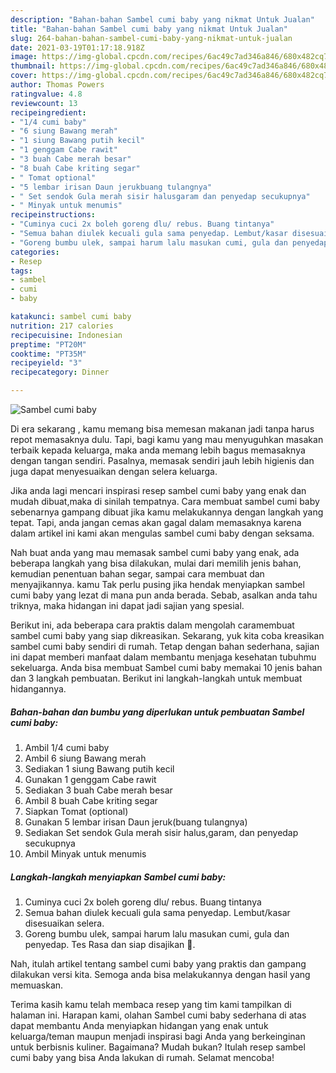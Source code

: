 ```yaml
---
description: "Bahan-bahan Sambel cumi baby yang nikmat Untuk Jualan"
title: "Bahan-bahan Sambel cumi baby yang nikmat Untuk Jualan"
slug: 264-bahan-bahan-sambel-cumi-baby-yang-nikmat-untuk-jualan
date: 2021-03-19T01:17:18.918Z
image: https://img-global.cpcdn.com/recipes/6ac49c7ad346a846/680x482cq70/sambel-cumi-baby-foto-resep-utama.jpg
thumbnail: https://img-global.cpcdn.com/recipes/6ac49c7ad346a846/680x482cq70/sambel-cumi-baby-foto-resep-utama.jpg
cover: https://img-global.cpcdn.com/recipes/6ac49c7ad346a846/680x482cq70/sambel-cumi-baby-foto-resep-utama.jpg
author: Thomas Powers
ratingvalue: 4.8
reviewcount: 13
recipeingredient:
- "1/4 cumi baby"
- "6 siung Bawang merah"
- "1 siung Bawang putih kecil"
- "1 genggam Cabe rawit"
- "3 buah Cabe merah besar"
- "8 buah Cabe kriting segar"
- " Tomat optional"
- "5 lembar irisan Daun jerukbuang tulangnya"
- " Set sendok Gula merah sisir halusgaram dan penyedap secukupnya"
- " Minyak untuk menumis"
recipeinstructions:
- "Cuminya cuci 2x boleh goreng dlu/ rebus. Buang tintanya"
- "Semua bahan diulek kecuali gula sama penyedap. Lembut/kasar disesuaikan selera."
- "Goreng bumbu ulek, sampai harum lalu masukan cumi, gula dan penyedap. Tes Rasa dan siap disajikan 🤗."
categories:
- Resep
tags:
- sambel
- cumi
- baby

katakunci: sambel cumi baby 
nutrition: 217 calories
recipecuisine: Indonesian
preptime: "PT20M"
cooktime: "PT35M"
recipeyield: "3"
recipecategory: Dinner

---
```



![Sambel cumi baby](https://img-global.cpcdn.com/recipes/6ac49c7ad346a846/680x482cq70/sambel-cumi-baby-foto-resep-utama.jpg)

Di era  sekarang , kamu memang bisa memesan makanan jadi tanpa harus repot memasaknya dulu. Tapi, bagi kamu yang mau menyuguhkan masakan terbaik kepada keluarga, maka anda memang lebih bagus memasaknya dengan tangan sendiri. Pasalnya, memasak sendiri jauh lebih higienis dan juga dapat menyesuaikan dengan selera keluarga.

Jika anda lagi mencari inspirasi resep sambel cumi baby yang enak dan mudah dibuat,maka di sinilah tempatnya. Cara membuat sambel cumi baby  sebenarnya gampang dibuat jika kamu melakukannya dengan langkah yang tepat. Tapi, anda jangan cemas akan gagal dalam memasaknya 
karena dalam artikel ini kami akan mengulas sambel cumi baby dengan seksama.  



Nah buat anda yang mau memasak sambel cumi baby yang enak, ada beberapa langkah yang bisa dilakukan, mulai dari memilih jenis bahan, kemudian penentuan bahan segar, sampai cara membuat dan menyajikannya. kamu Tak perlu pusing jika hendak menyiapkan sambel cumi baby yang lezat di mana pun anda berada. Sebab, asalkan anda  tahu triknya, maka hidangan ini dapat jadi sajian yang spesial.

Berikut ini, ada beberapa cara praktis  dalam mengolah caramembuat sambel cumi baby yang siap dikreasikan. Sekarang, yuk kita coba kreasikan sambel cumi baby sendiri di rumah. Tetap dengan bahan sederhana, sajian ini dapat memberi manfaat dalam membantu menjaga kesehatan tubuhmu sekeluarga. Anda bisa membuat Sambel cumi baby memakai 10 jenis bahan dan 3 langkah pembuatan. Berikut ini langkah-langkah untuk membuat hidangannya.

<!--inarticleads1-->

##### Bahan-bahan dan bumbu yang diperlukan untuk pembuatan Sambel cumi baby:

1. Ambil 1/4 cumi baby
1. Ambil 6 siung Bawang merah
1. Sediakan 1 siung Bawang putih kecil
1. Gunakan 1 genggam Cabe rawit
1. Sediakan 3 buah Cabe merah besar
1. Ambil 8 buah Cabe kriting segar
1. Siapkan  Tomat (optional)
1. Gunakan 5 lembar irisan Daun jeruk(buang tulangnya)
1. Sediakan  Set sendok Gula merah sisir halus,garam, dan penyedap secukupnya
1. Ambil  Minyak untuk menumis




<!--inarticleads2-->

##### Langkah-langkah menyiapkan Sambel cumi baby:

1. Cuminya cuci 2x boleh goreng dlu/ rebus. Buang tintanya
1. Semua bahan diulek kecuali gula sama penyedap. Lembut/kasar disesuaikan selera.
1. Goreng bumbu ulek, sampai harum lalu masukan cumi, gula dan penyedap. Tes Rasa dan siap disajikan 🤗.




Nah, itulah artikel tentang  sambel cumi baby  yang praktis dan gampang dilakukan versi kita. Semoga anda bisa melakukannya dengan hasil yang memuaskan. 

Terima kasih kamu telah membaca resep yang tim kami tampilkan di halaman ini. Harapan kami, olahan  Sambel cumi baby sederhana di atas dapat membantu Anda menyiapkan hidangan yang enak untuk keluarga/teman maupun menjadi inspirasi bagi Anda yang berkeinginan untuk berbisnis kuliner. Bagaimana? Mudah bukan? Itulah resep sambel cumi baby yang bisa Anda lakukan di rumah. Selamat mencoba!

